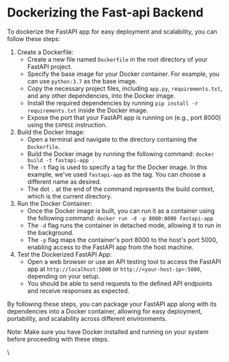 # Dockerizing the Fast-api Backend

To dockerize the FastAPI app for easy deployment and scalability, you can follow these steps:

1. Create a Dockerfile:
   * Create a new file named `Dockerfile` in the root directory of your FastAPI project.
   * Specify the base image for your Docker container. For example, you can use `python:3.7` as the base image.
   * Copy the necessary project files, including `app.py`, `requirements.txt`, and any other dependencies, into the Docker image.
   * Install the required dependencies by running `pip install -r requirements.txt` inside the Docker image.
   * Expose the port that your FastAPI app is running on (e.g., port 8000) using the `EXPOSE` instruction.
2. Build the Docker Image:
   * Open a terminal and navigate to the directory containing the `Dockerfile`.
   * Build the Docker image by running the following command: `docker build -t fastapi-app .`
   * The `-t` flag is used to specify a tag for the Docker image. In this example, we've used `fastapi-app` as the tag. You can choose a different name as desired.
   * The dot `.` at the end of the command represents the build context, which is the current directory.
3. Run the Docker Container:
   * Once the Docker image is built, you can run it as a container using the following command: `docker run -d -p 8000:8000 fastapi-app`
   * The `-d` flag runs the container in detached mode, allowing it to run in the background.
   * The `-p` flag maps the container's port 8000 to the host's port 5000, enabling access to the FastAPI app from the host machine.
4. Test the Dockerized FastAPI App:
   * Open a web browser or use an API testing tool to access the FastAPI app at `http://localhost:5000` or `http://<your-host-ip>:5000`, depending on your setup.
   * You should be able to send requests to the defined API endpoints and receive responses as expected.

By following these steps, you can package your FastAPI app along with its dependencies into a Docker container, allowing for easy deployment, portability, and scalability across different environments.

Note: Make sure you have Docker installed and running on your system before proceeding with these steps.

\
